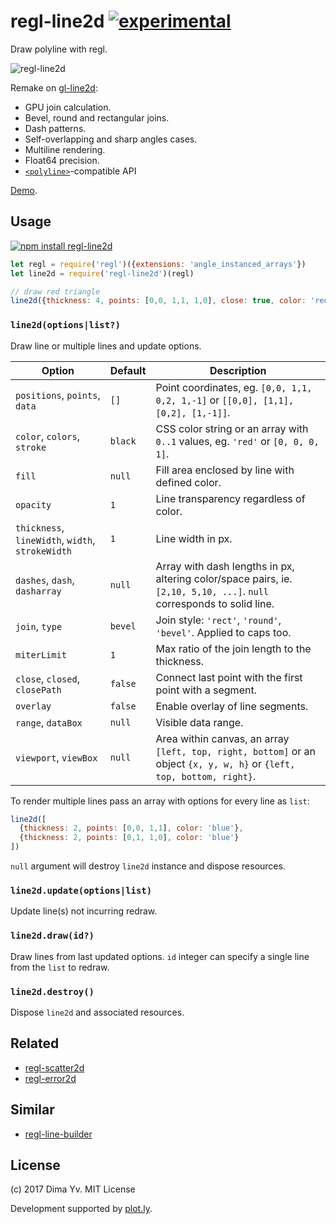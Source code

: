# regl-line2d [![experimental](https://img.shields.io/badge/stability-unstable-green.svg)](http://github.com/badges/stability-badges)

Draw polyline with regl.

![regl-line2d](https://github.com/dfcreative/regl-line2d/blob/master/preview.png?raw=true)

Remake on [gl-line2d](https://github.com/gl-vis/gl-line2d):

* GPU join calculation.
* Bevel, round and rectangular joins.
* Dash patterns.
* Self-overlapping and sharp angles cases.
* Multiline rendering.
* Float64 precision.
* [`<polyline>`](https://developer.mozilla.org/en-US/docs/Web/SVG/Element/polyline)-compatible API

[Demo](https://dfcreative.github.io/regl-line2d).

## Usage

[![npm install regl-line2d](https://nodei.co/npm/regl-line2d.png?mini=true)](https://npmjs.org/package/regl-line2d/)

```js
let regl = require('regl')({extensions: 'angle_instanced_arrays'})
let line2d = require('regl-line2d')(regl)

// draw red triangle
line2d({thickness: 4, points: [0,0, 1,1, 1,0], close: true, color: 'red'})
```

### `line2d(options|list?)`

Draw line or multiple lines and update options.

Option | Default | Description
---|---|---
`positions`, `points`, `data` | `[]` | Point coordinates, eg. `[0,0, 1,1, 0,2, 1,-1]` or `[[0,0], [1,1], [0,2], [1,-1]]`.
`color`, `colors`, `stroke` | `black` | CSS color string or an array with `0..1` values, eg. `'red'` or `[0, 0, 0, 1]`.
`fill` | `null` | Fill area enclosed by line with defined color.
`opacity` | `1` | Line transparency regardless of color.
`thickness`, `lineWidth`, `width`, `strokeWidth` | `1` | Line width in px.
`dashes`, `dash`, `dasharray` | `null` | Array with dash lengths in px, altering color/space pairs, ie. `[2,10, 5,10, ...]`. `null` corresponds to solid line.
`join`, `type` | `bevel` | Join style: `'rect'`, `'round'`, `'bevel'`. Applied to caps too.
`miterLimit` | `1` | Max ratio of the join length to the thickness.
`close`, `closed`, `closePath` | `false` | Connect last point with the first point with a segment.
`overlay` | `false` | Enable overlay of line segments.
`range`, `dataBox` | `null` | Visible data range.
`viewport`, `viewBox` | `null` | Area within canvas, an array `[left, top, right, bottom]` or an object `{x, y, w, h}` or `{left, top, bottom, right}`.

To render multiple lines pass an array with options for every line as `list`:

```js
line2d([
  {thickness: 2, points: [0,0, 1,1], color: 'blue'},
  {thickness: 2, points: [0,1, 1,0], color: 'blue'}
])
```

`null` argument will destroy `line2d` instance and dispose resources.

### `line2d.update(options|list)`

Update line(s) not incurring redraw.

### `line2d.draw(id?)`

Draw lines from last updated options. `id` integer can specify a single line from the `list` to redraw.

### `line2d.destroy()`

Dispose `line2d` and associated resources.


## Related

* [regl-scatter2d](https://github.com/dfcreative/regl-scatter2d)
* [regl-error2d](https://github.com/dfcreative/regl-error2d)

## Similar

* [regl-line-builder](https://github.com/jpweeks/regl-line-builder)

## License

(c) 2017 Dima Yv. MIT License

Development supported by [plot.ly](https://github.com/plotly/).
